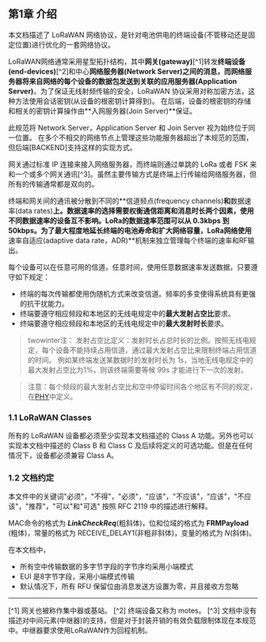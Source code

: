 

## **第1章 介绍**

本文档描述了 LoRaWAN 网络协议，是针对电池供电的终端设备(不管移动还是固定位置)进行优化的一套网络协议。

LoRaWAN网络通常采用星型拓扑结构，其中**网关(gateway)**[^1]转发**终端设备(end-devices)**[^2]和中心**网络服务器(Network Server)**之间的消息，而网络服务器将来自网络的每个设备的数据包发送到关联的**应用服务器(Application Server)**。为了保证无线射频传输的安全，LoRaWAN 协议采用对称加密方法，这种方法使用会话密钥(从设备的根密钥计算得到)。 在后端，设备的根密钥的存储和相关的密钥计算操作由**入网服务器(Join Server)**保证。

此规范将 Network Server，Application Server 和 Join Server 视为始终位于同一位置。 在多个不相交的网络节点上管理这些功能服务器超出了本规范的范围，但后端[BACKEND]支持这样的实现方式。

网关通过标准 IP 连接来接入网络服务器，而终端则通过单跳的 LoRa 或者 FSK 来和一个或多个网关通讯[^3]。虽然主要传输方式是终端上行传输给网络服务器，但所有的传输通常都是双向的。

终端和网关间的通讯被分散到不同的**信道频点(frequency channels)**和**数据速率(data rates)**上。数据速率的选择需要权衡通信距离和消息时长两个因素，使用不同数据速率的设备互不影响。LoRa的数据速率范围可以从 0.3kbps 到 50kbps。为了最大程度地延长终端的电池寿命和扩大网络容量，LoRa网络使用**速率自适应(adaptive data rate，ADR)**机制来独立管理每个终端的速率和RF输出。

每个设备可以在任意可用的信道，任意时间，使用任意数据速率发送数据，只要遵守如下规定：

- 终端的每次传输都使用伪随机方式来改变信道。频率的多变使得系统具有更强的抗干扰能力。
- 终端要遵守相应频段和本地区的无线电规定中的**最大发射占空比**要求。
- 终端要遵守相应频段和本地区的无线电规定中的**最大发射时长**要求。

> twowinter注： 
发射占空比定义：发射时长占总时长的比例。按照无线电规定，每个设备不能持续占用信道，通过最大发射占空比来限制终端占用信道的时间。
例如某终端发送某数据时的发射时长为 1s，当地无线电规定中的最大发射占空比为1%，则该终端需要等候 99s 才能进行下一次的发射。

> 注意：每个频段的最大发射占空比和空中停留时间各个地区有不同的规定，在[PHY](https://lora-alliance.org/resource-hub/lorawantm-regional-parameters-v11rb)中定义。

### <a name="1.1">1.1 LoRaWAN Classes</a>

所有的 LoRaWAN 设备都必须至少实现本文档描述的 Class A 功能。另外也可以实现本文档中描述的 Class B 和 Class C 及后续将定义的可选功能。但是在任何情况下，设备都必须兼容 Class A。

### <a name="1.2">1.2 文档约定</a>

本文件中的关键词"必须"，"不得"，"必须"，"应该"，"不应该"，"应该"，"不应该"，"推荐"，"可以"和"可选" 按照 RFC 2119 中的描述进行解释。

MAC命令的格式为 ***LinkCheckReq***(粗斜体)，位和位域的格式为 **FRMPayload** (粗体)，常量的格式为 RECEIVE_DELAY1(非粗非斜体)，变量的格式为 *N*(斜体)。

在本文档中，

- 所有空中传输数据的多字节字段的字节序均采用小端模式
- EUI 是8字节字段，采用小端模式传输
- 默认情况下，所有 RFU 保留位由消息发送方设置为零，并且接收方忽略

---
[^1] 网关也被称作集中器或基站。
[^2] 终端设备又称为 motes。
[^3] 文档中没有描述对中间元素(中继器)的支持，但是对于封装开销的有效负载限制体现在本规范中。中继器要求使用LoRaWAN作为回程机制。
